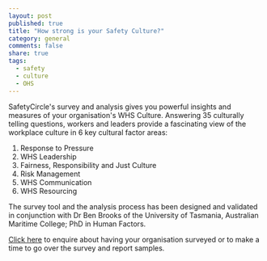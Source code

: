```yaml
---
layout: post
published: true
title: "How strong is your Safety Culture?"
category: general
comments: false
share: true
tags: 
  - safety
  - culture
  - OHS
---
```


SafetyCircle's survey and analysis gives you powerful insights and measures of your organisation's WHS Culture. Answering 35 culturally telling questions, workers and leaders provide a fascinating view of the workplace culture in 6 key cultural factor areas:

1. Response to Pressure
2. WHS Leadership
3. Fairness, Responsibility and Just Culture
4. Risk Management
5. WHS Communication
6. WHS Resourcing

The survey tool and the analysis process has been designed and validated in conjunction with Dr Ben Brooks of the University of Tasmania, Australian Maritime College; PhD in Human Factors.

<a href="{{site.baseurl}}/contact.html">Click here</a> to enquire about having your organisation surveyed or to make a time to go over the survey and report samples.
